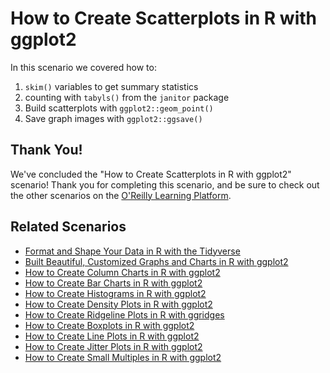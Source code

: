 # How to Create Scatterplots in R with ggplot2

In this scenario we covered how to:

1. `skim()` variables to get summary statistics
2. counting with `tabyls()` from the `janitor` package
3. Build scatterplots with `ggplot2::geom_point()`
4. Save graph images with `ggplot2::ggsave()`

## Thank You!

We've concluded the "How to Create Scatterplots in R with ggplot2" scenario! Thank you for completing this scenario, and be sure to check out the other scenarios on the [O'Reilly Learning Platform](https://learning.oreilly.com/).

## Related Scenarios

* [Format and Shape Your Data in R with the Tidyverse](https://learning.oreilly.com/scenarios/-/9781492079064)
* [Built Beautiful, Customized Graphs and Charts in R with ggplot2](https://learning.oreilly.com/scenarios/-/9781492079071)
* [How to Create Column Charts in R with ggplot2](https://learning.oreilly.com/scenarios/-/9781098107390)
* [How to Create Bar Charts in R with ggplot2](https://learning.oreilly.com/scenarios/-/9781492079088)
* [How to Create Histograms in R with ggplot2](https://learning.oreilly.com/scenarios/-/9781098107406)
* [How to Create Density Plots in R with ggplot2](https://learning.oreilly.com/scenarios/-/9781098107543)
* [How to Create Ridgeline Plots in R with ggridges](https://learning.oreilly.com/scenarios/-/9781098107550)
* [How to Create Boxplots in R with ggplot2](https://learning.oreilly.com/scenarios/-/9781098107437)
* [How to Create Line Plots in R with ggplot2](https://learning.oreilly.com/scenarios/-/9781098107413)
* [How to Create Jitter Plots in R with ggplot2](https://learning.oreilly.com/scenarios/-/9781098107734)
* [How to Create Small Multiples in R with ggplot2](https://learning.oreilly.com/scenarios/-/9781098107741)
